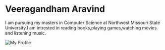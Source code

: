 # Veeragandham Aravind

I am pursuing my masters in Computer Science at Northwest Missouri State University.I am intrested in reading books,playing games,watching movies and listening music.

![My Profile]("profile.jpg")

